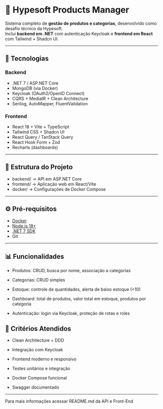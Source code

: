 # 🛒 Hypesoft Products Manager

Sistema completo de **gestão de produtos e categorias**, desenvolvido como desafio técnico da Hypesoft.  
Inclui **backend em .NET** com autenticação Keycloak e **frontend em React** com Tailwind + Shadcn UI.

---

## 🚀 Tecnologias

### Backend
- .NET 7 / ASP.NET Core
- MongoDB (via Docker)
- Keycloak (OAuth2/OpenID Connect)
- CQRS + MediatR + Clean Architecture
- Serilog, AutoMapper, FluentValidation

### Frontend
- React 18 + Vite + TypeScript
- Tailwind CSS + Shadcn UI
- React Query / TanStack Query
- React Hook Form + Zod
- Recharts (dashboards)

---

## 📂 Estrutura do Projeto

- backend/ -> API em ASP.NET Core
- frontend/ -> Aplicação web em React/Vite
- docker/ -> Configurações de Docker Compose


---

## ⚙️ Pré-requisitos

- [Docker](https://www.docker.com/)
- [Node.js 18+](https://nodejs.org/)
- [.NET 7 SDK](https://dotnet.microsoft.com/en-us/download/dotnet/7.0)
- Git

---

## 📊 Funcionalidades

- Produtos: CRUD, busca por nome, associação a categorias

- Categorias: CRUD simples

- Estoque: controle de quantidades, alerta de baixo estoque (<10)

- Dashboard: total de produtos, valor total em estoque, produtos por categoria

- Autenticação: login via Keycloak, proteção de rotas e roles

## 📌 Critérios Atendidos

- Clean Architecture + DDD

- Integração com Keycloak

- Frontend moderno e responsivo

- Testes unitários e integração

- Docker Compose funcional

- Swagger documentado

---
Para mais informações acessar README.md da API e Front-End
